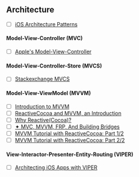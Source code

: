 ## Architecture
- [ ] [iOS Architecture Patterns](https://medium.com/ios-os-x-development/ios-architecture-patterns-ecba4c38de52#.vzk8l1mim)

#### Model-View-Controller (MVC)
- [ ] [Apple's Model-View-Controller](https://developer.apple.com/library/content/documentation/General/Conceptual/DevPedia-CocoaCore/MVC.html)

#### Model-View-Controller-Store (MVCS)
- [ ] [Stackexchange MVCS](http://softwareengineering.stackexchange.com/questions/184396/mvcs-model-view-controller-store)

#### Model-View-ViewModel (MVVM)
- [ ] [Introduction to MVVM](https://www.objc.io/issues/13-architecture/mvvm/)
- [ ] [ReactiveCocoa and MVVM, an Introduction](http://www.sprynthesis.com/2014/12/06/reactivecocoa-mvvm-introduction/)
- [ ] [Why Reactive(Cocoa)?](http://www.sprynthesis.com/page2/)
- [ ] [✦ MVC, MVVM, FRP, And Building Bridges](http://cocoamanifest.net/articles/2013/10/mvc-mvvm-frp-and-building-bridges.html)
- [ ] [MVVM Tutorial with ReactiveCocoa: Part 1/2](https://www.raywenderlich.com/74106/mvvm-tutorial-with-reactivecocoa-part-1)
- [ ] [MVVM Tutorial with ReactiveCocoa: Part 2/2](https://www.raywenderlich.com/74131/mvvm-tutorial-with-reactivecocoa-part-2)

#### View-Interactor-Presenter-Entity-Routing (VIPER)
- [ ] [Architecting iOS Apps with VIPER](https://www.objc.io/issues/13-architecture/viper/)
